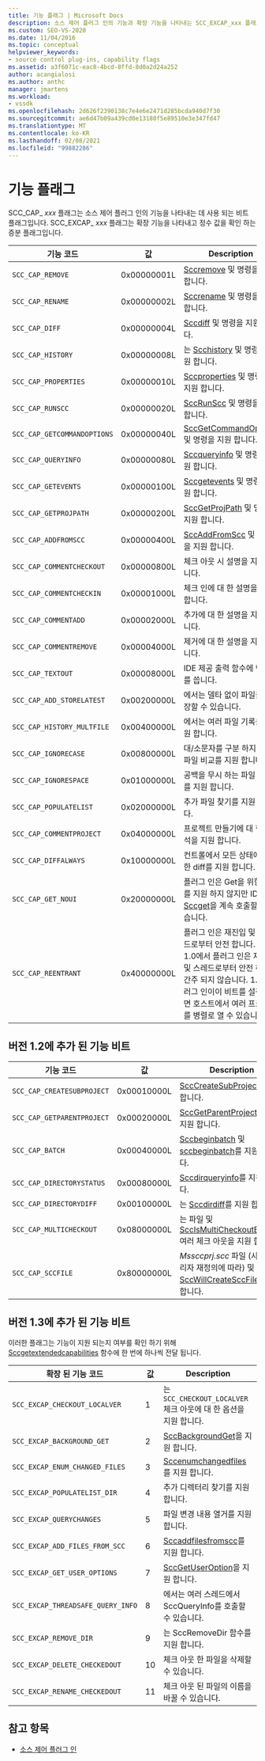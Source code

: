 ```yaml
---
title: 기능 플래그 | Microsoft Docs
description: 소스 제어 플러그 인의 기능과 확장 기능을 나타내는 SCC_EXCAP_xxx 플래그를 나타내는 SCC_CAP_xxx 플래그에 대해 알아봅니다.
ms.custom: SEO-VS-2020
ms.date: 11/04/2016
ms.topic: conceptual
helpviewer_keywords:
- source control plug-ins, capability flags
ms.assetid: a3f6071c-eac8-4bcd-8ffd-8d0a2d24a252
author: acangialosi
ms.author: anthc
manager: jmartens
ms.workload:
- vssdk
ms.openlocfilehash: 2d626f2390138c7e4e6e2471d285bcda940d7f30
ms.sourcegitcommit: ae6d47b09a439cd0e13180f5e89510e3e347fd47
ms.translationtype: MT
ms.contentlocale: ko-KR
ms.lasthandoff: 02/08/2021
ms.locfileid: "99882286"
---
```

# <a name="capability-flags"></a>기능 플래그
SCC_CAP_ *xxx* 플래그는 소스 제어 플러그 인의 기능을 나타내는 데 사용 되는 비트 플래그입니다. SCC_EXCAP_ *xxx* 플래그는 확장 기능을 나타내고 정수 값을 확인 하는 증분 플래그입니다.

|기능 코드|값|Description|
|---------------------|-----------|-----------------|
|`SCC_CAP_REMOVE`|0x00000001L|[Sccremove](../extensibility/sccremove-function.md) 및 명령을 지원 합니다.|
|`SCC_CAP_RENAME`|0x00000002L|[Sccrename](../extensibility/sccrename-function.md) 및 명령을 지원 합니다.|
|`SCC_CAP_DIFF`|0x00000004L|[Sccdiff](../extensibility/sccdiff-function.md) 및 명령을 지원 합니다.|
|`SCC_CAP_HISTORY`|0x00000008L|는 [Scchistory](../extensibility/scchistory-function.md) 및 명령을 지원 합니다.|
|`SCC_CAP_PROPERTIES`|0x00000010L|[Sccproperties](../extensibility/sccproperties-function.md) 및 명령을 지원 합니다.|
|`SCC_CAP_RUNSCC`|0x00000020L|[SccRunScc](../extensibility/sccrunscc-function.md) 및 명령을 지원 합니다.|
|`SCC_CAP_GETCOMMANDOPTIONS`|0x00000040L|[SccGetCommandOptions](../extensibility/sccgetcommandoptions-function.md) 및 명령을 지원 합니다.|
|`SCC_CAP_QUERYINFO`|0x00000080L|[Sccqueryinfo](../extensibility/sccqueryinfo-function.md) 및 명령을 지원 합니다.|
|`SCC_CAP_GETEVENTS`|0x00000100L|[Sccgetevents](../extensibility/sccgetevents-function.md) 및 명령을 지원 합니다.|
|`SCC_CAP_GETPROJPATH`|0x00000200L|[SccGetProjPath](../extensibility/sccgetprojpath-function.md) 및 명령을 지원 합니다.|
|`SCC_CAP_ADDFROMSCC`|0x00000400L|[SccAddFromScc](../extensibility/sccaddfromscc-function.md) 및 명령을 지원 합니다.|
|`SCC_CAP_COMMENTCHECKOUT`|0x00000800L|체크 아웃 시 설명을 지원 합니다.|
|`SCC_CAP_COMMENTCHECKIN`|0x00001000L|체크 인에 대 한 설명을 지원 합니다.|
|`SCC_CAP_COMMENTADD`|0x00002000L|추가에 대 한 설명을 지원 합니다.|
|`SCC_CAP_COMMENTREMOVE`|0x00004000L|제거에 대 한 설명을 지원 합니다.|
|`SCC_CAP_TEXTOUT`|0x00008000L|IDE 제공 출력 함수에 텍스트를 씁니다.|
|`SCC_CAP_ADD_STORELATEST`|0x00200000L|에서는 델타 없이 파일을 저장할 수 있습니다.|
|`SCC_CAP_HISTORY_MULTFILE`|0x00400000L|에서는 여러 파일 기록을 지원 합니다.|
|`SCC_CAP_IGNORECASE`|0x00800000L|대/소문자를 구분 하지 않는 파일 비교를 지원 합니다.|
|`SCC_CAP_IGNORESPACE`|0x01000000L|공백을 무시 하는 파일 비교를 지원 합니다.|
|`SCC_CAP_POPULATELIST`|0x02000000L|추가 파일 찾기를 지원 합니다.|
|`SCC_CAP_COMMENTPROJECT`|0x04000000L|프로젝트 만들기에 대 한 주석을 지원 합니다.|
|`SCC_CAP_DIFFALWAYS`|0x10000000L|컨트롤에서 모든 상태에 대 한 diff를 지원 합니다.|
|`SCC_CAP_GET_NOUI`|0x20000000L|플러그 인은 Get을 위한 UI를 지원 하지 않지만 IDE는 [Sccget](../extensibility/sccget-function.md)을 계속 호출할 수 있습니다.|
|`SCC_CAP_REENTRANT`|0x40000000L|플러그 인은 재진입 및 스레드로부터 안전 합니다. 버전 1.0에서 플러그 인은 재진입 및 스레드로부터 안전 하 게 간주 되지 않습니다. 1.1 플러그 인이이 비트를 설정 하면 호스트에서 여러 프로젝트를 병렬로 열 수 있습니다.|

## <a name="capability-bits-added-in-version-12"></a>버전 1.2에 추가 된 기능 비트

|기능 코드|값|Description|
|---------------------|-----------|-----------------|
|`SCC_CAP_CREATESUBPROJECT`|0x00010000L|[SccCreateSubProject](../extensibility/scccreatesubproject-function.md)을 지원 합니다.|
|`SCC_CAP_GETPARENTPROJECT`|0x00020000L|[SccGetParentProjectPath](../extensibility/sccgetparentprojectpath-function.md)을 지원 합니다.|
|`SCC_CAP_BATCH`|0x00040000L|[Sccbeginbatch](../extensibility/sccbeginbatch-function.md) 및 [sccbeginbatch](../extensibility/sccendbatch-function.md)를 지원 합니다.|
|`SCC_CAP_DIRECTORYSTATUS`|0x00080000L|[Sccdirqueryinfo](../extensibility/sccdirqueryinfo-function.md)를 지원 합니다.|
|`SCC_CAP_DIRECTORYDIFF`|0x00100000L|는 [Sccdirdiff](../extensibility/sccdirdiff-function.md)를 지원 합니다.|
|`SCC_CAP_MULTICHECKOUT`|0x08000000L|는 파일 및 [SccIsMultiCheckoutEnabled](../extensibility/sccismulticheckoutenabled-function.md)여러 체크 아웃을 지원 합니다.|
|`SCC_CAP_SCCFILE`|0x80000000L|*Mssccprj.scc* 파일 (사용자/관리자 재정의에 따라) 및 [SccWillCreateSccFile](../extensibility/sccwillcreatesccfile-function.md)를 지원 합니다.|

## <a name="capability-bits-added-in-version-13"></a>버전 1.3에 추가 된 기능 비트
 이러한 플래그는 기능이 지원 되는지 여부를 확인 하기 위해 [Sccgetextendedcapabilities](../extensibility/sccgetextendedcapabilities-function.md) 함수에 한 번에 하나씩 전달 됩니다.

|확장 된 기능 코드|값|Description|
|------------------------------|-----------|-----------------|
|`SCC_EXCAP_CHECKOUT_LOCALVER`|1|는 `SCC_CHECKOUT_LOCALVER` 체크 아웃에 대 한 옵션을 지원 합니다.|
|`SCC_EXCAP_BACKGROUND_GET`|2|[SccBackgroundGet](../extensibility/sccbackgroundget-function.md)을 지원 합니다.|
|`SCC_EXCAP_ENUM_CHANGED_FILES`|3|[Sccenumchangedfiles](../extensibility/sccenumchangedfiles-function.md)를 지원 합니다.|
|`SCC_EXCAP_POPULATELIST_DIR`|4|추가 디렉터리 찾기를 지원 합니다.|
|`SCC_EXCAP_QUERYCHANGES`|5|파일 변경 내용 열거를 지원 합니다.|
|`SCC_EXCAP_ADD_FILES_FROM_SCC`|6|[Sccaddfilesfromscc](../extensibility/sccaddfilesfromscc-function.md)를 지원 합니다.|
|`SCC_EXCAP_GET_USER_OPTIONS`|7|[SccGetUserOption](../extensibility/sccgetuseroption-function.md)을 지원 합니다.|
|`SCC_EXCAP_THREADSAFE_QUERY_INFO`|8|에서는 여러 스레드에서 SccQueryInfo를 호출할 수 있습니다.|
|`SCC_EXCAP_REMOVE_DIR`|9|는 SccRemoveDir 함수를 지원 합니다.|
|`SCC_EXCAP_DELETE_CHECKEDOUT`|10|체크 아웃 한 파일을 삭제할 수 있습니다.|
|`SCC_EXCAP_RENAME_CHECKEDOUT`|11|체크 아웃 된 파일의 이름을 바꿀 수 있습니다.|

## <a name="see-also"></a>참고 항목
- [소스 제어 플러그 인](../extensibility/source-control-plug-ins.md)
